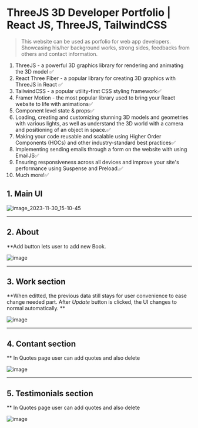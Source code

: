 
# ThreeJS 3D Developer Portfolio | React JS, ThreeJS, TailwindCSS

> This website can be used as porfolio for web app developers. Showcasing his/her background works, strong sides, feedbacks from others and contact information. 


1. ThreeJS - a powerful 3D graphics library for rendering and animating the 3D model ✅            
2. React Three Fiber - a popular library for creating 3D graphics with ThreeJS in React ✅          
3. TailwindCSS - a popular utility-first CSS styling framework✅
4. Framer Motion - the most popular library used to bring your React website to life with animations✅
5. Component level state & props✅
6. Loading, creating and customizing stunning 3D models and geometries with various lights, as well as understand the 3D world with a camera and positioning of an object in space.✅
7. Making your code reusable and scalable using Higher Order Components (HOCs) and other industry-standard best practices✅
8. Implementing sending emails through a form on the website with using EmailJS✅
9. Ensuring responsiveness across all devices and improve your site's performance using Suspense and Preload.✅
10. Much more!✅


## 1. Main UI

![image_2023-11-30_15-10-45](https://github.com/Jay-Khakim/myldb/assets/68965155/379f31b0-c229-4bc8-90aa-15c21a0de313)


---

## 2. About

**Add button lets user to add new Book. 

![image](https://github.com/Jay-Khakim/myldb/assets/68965155/e3ff5fff-98d6-41cc-8eaf-ade7e5cda732)


---

## 3. Work section

**When editted, the previous data still stays for user convenience to ease change needed part. After *Update* button is clicked, the UI changes to normal automatically. **

![image](https://github.com/Jay-Khakim/myldb/assets/68965155/83beb151-14c7-42b3-90cd-cab183f10d01)

---

## 4. Contant section
** In Quotes page user can add quotes and also delete

![image](https://github.com/Jay-Khakim/myldb/assets/68965155/edd92417-cf8c-4dbc-b844-1614182685ca)

---

## 5. Testimonials section
** In Quotes page user can add quotes and also delete

![image](https://github.com/Jay-Khakim/myldb/assets/68965155/edd92417-cf8c-4dbc-b844-1614182685ca)

